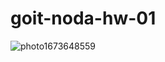 # goit-noda-hw-01


![photo1673648559](https://user-images.githubusercontent.com/102248912/212431480-390b8a3e-56ba-4362-998f-da13b3404572.jpeg)
